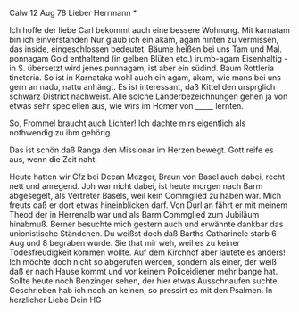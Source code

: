  Calw 12 Aug 78
Lieber Herrmann <Mogl>*

Ich hoffe der liebe Carl bekommt auch eine bessere Wohnung. Mit karnatam bin ich einverstanden Nur glaub ich ein akam, agam hinten zu vermissen, das inside, eingeschlossen bedeutet. Bäume heißen bei uns Tam und Mal. ponnagam Gold enthaltend (in gelben Blüten etc.) irumb-agam Eisenhaltig - in S. übersetzt wird jenes punnagam, ist aber ein südind. Baum Rottleria tinctoria. So ist in Karnataka wohl auch ein agam, akam, wie mans bei uns gern an nadu, nattu anhängt. Es ist interessant, daß Kittel den ursprglich schwarz District nachweist. Alle solche Länderbezeichnungen gehen ja von etwas sehr speciellen aus, wie wirs im Homer von _____ lernten.

So, Frommel braucht auch Lichter! Ich dachte mirs eigentlich als nothwendig zu ihm gehörig.

Das ist schön daß Ranga den Missionar im Herzen bewegt. Gott reife es aus, wenn die Zeit naht.

Heute hatten wir Cfz bei Decan Mezger, Braun von Basel auch dabei, recht nett und anregend. Joh war nicht dabei, ist heute morgen nach Barm abgesegelt, als Vertreter Basels, weil kein Commglied zu haben war. Mich freuts daß er dort etwas hineinblicken darf. Von Durl an fährt er mit meinem Theod der in Herrenalb war und als Barm Commglied zum Jubiläum hinabmuß. 
Berner besuchte mich gestern auch und erwähnte dankbar das unionistische Ständchen. Du weißst doch daß Barths Catharinele starb 6 Aug und 8 begraben wurde. Sie that mir weh, weil es zu keiner Todesfreudigkeit kommen wollte. Auf dem Kirchhof aber lautete es anders! Ich möchte doch nicht so abgerufen werden, sondern als einer, der weiß daß er nach Hause kommt und vor keinem Policeidiener mehr bange hat. Sollte heute noch Benzinger sehen, der hier etwas Ausschnaufen suchte. Geschrieben hab ich noch an keinen, so pressirt es mit den Psalmen. In herzlicher Liebe
 Dein HG
